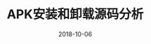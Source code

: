 ---
title: APK安装和卸载源码分析

date: 2018-10-06

categories: 
   - Android

tags: 
   - Android 


description: ​
---